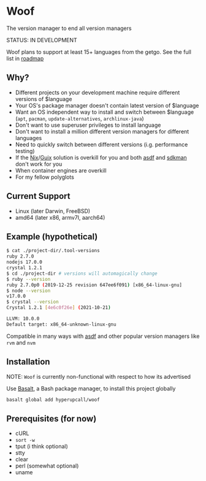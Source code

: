 # Woof

The version manager to end all version managers

STATUS: IN DEVELOPMENT

Woof plans to support at least 15+ languages from the getgo. See the full list in [roadmap](./docs/roadmap.md)

## Why?

- Different projects on your development machine require different versions of $language
- Your OS's package manager doesn't contain latest version of $language
- Want an OS independent way to install and switch between $language (`apt`, `pacman`, `update-alternatives`, `archlinux-java`)
- Don't want to use superuser privileges to install language
- Don't want to install a million different version managers for different languages
- Need to quickly switch between different versions (i.g. performance testing)
- If the [Nix](https://nixos.org)/[Guix](https://guix.gnu.org/en/download) solution is overkill for you and both [asdf](https://github.com/asdf-vm/asdf) and [sdkman](https://github.com/sdkman/sdkman-cli) don't work for you
- When container engines are overkill
- For my fellow polyglots

## Current Support

- Linux (later Darwin, FreeBSD)
- amd64 (later x86, armv7l, aarch64)

## Example (hypothetical)

```sh
$ cat ./project-dir/.tool-versions
ruby 2.7.0
nodejs 17.0.0
crystal 1.2.1
$ cd ./project-dir # versions will automagically change
$ ruby --version
ruby 2.7.0p0 (2019-12-25 revision 647ee6f091) [x86_64-linux-gnu]
$ node --version
v17.0.0
$ crystal --version
Crystal 1.2.1 [4e6c0f26e] (2021-10-21)

LLVM: 10.0.0
Default target: x86_64-unknown-linux-gnu
```

Compatible in many ways with [asdf](https://asdf-vm.com/manage/configuration.html#tool-versions) and other popular version managers like `rvm` and `nvm`

## Installation

NOTE: `Woof` is currently non-functional with respect to how its advertised

Use [Basalt](https://github.com/hyperupcall/basalt), a Bash package manager, to install this project globally

```sh
basalt global add hyperupcall/woof
```

## Prerequisites (for now)

- cURL
- `sort -w`
- tput (i think optional)
- stty
- clear
- perl (somewhat optional)
- uname
